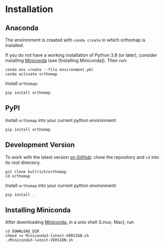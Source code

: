 # Installation

## Anaconda

The environment is created with `conda create` in which orthomap is installed.

If you do not have a working installation of Python 3.8 (or later), consider
installing [Miniconda] (see [Installing Miniconda]). Then run:

```shell
conda env create --file environment.yml
conda activate orthomap
```

Install `orthomap`:

```shell
pip install orthomap
```

## PyPI

Install `orthomap` into your current python environment:

```shell
pip install orthomap
```

## Development Version

To work with the latest version [on GitHub]: clone the repository and `cd` into its root directory.

```shell
git clone kullrich/orthomap
cd orthomap
```

Install `orthomap` into your current python environment:

```shell
pip install .
```

## Installing Miniconda

After downloading [Miniconda], in a unix shell (Linux, Mac), run

```shell
cd DOWNLOAD_DIR
chmod +x Miniconda3-latest-VERSION.sh
./Miniconda3-latest-VERSION.sh
```

[bioconda]: https://bioconda.github.io/
[from pypi]: https://pypi.org/project/orthomap
[miniconda]: http://conda.pydata.org/miniconda.html
[on github]: https://github.com/kullrich/orthomap